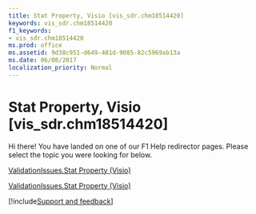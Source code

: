 ```yaml
---
title: Stat Property, Visio [vis_sdr.chm18514420]
keywords: vis_sdr.chm18514420
f1_keywords:
- vis_sdr.chm18514420
ms.prod: office
ms.assetid: 9d38c951-d649-481d-9085-82c5969ab13a
ms.date: 06/08/2017
localization_priority: Normal
---
```



# Stat Property, Visio [vis_sdr.chm18514420]

Hi there! You have landed on one of our F1 Help redirector pages. Please select the topic you were looking for below.

[ValidationIssues.Stat Property (Visio)](https://msdn.microsoft.com/library/bf0731f1-fd5e-d2e3-489c-17efeab04291%28Office.15%29.aspx)

[ValidationIssues.Stat Property (Visio)](https://msdn.microsoft.com/library/b1b92228-c844-4bdb-60d3-8fde3a5fc1c3%28Office.15%29.aspx)

[!include[Support and feedback](~/includes/feedback-boilerplate.md)]
